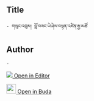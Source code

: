 ## Title
	- གསུང་འབུམ། བློ་བཟང་ཡེ་ཤེས་བསྟན་འཛིན་རྒྱ་མཚོ

## Author
	- 



[<img src="https://img.icons8.com/color/25/000000/edit-property.png"> Open in Editor](http://editor.openpecha.org/P004475)

[<img width="25" src="https://library.bdrc.io/icons/BUDA-small.svg"> Open in Buda](https://library.bdrc.io/show/bdr:IE0OPP004475)
